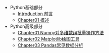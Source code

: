 <!-- [click to main page.](README.md) -->
* Python基础部分
    * [Introduction 前言](Python/README.md)
    * [Chapter01 概述](Python/01概述/1.1.概述.md)
* Python高级部分
    * [Chapter01 Numpy对多维数组批量操作方法](Datascience/Datascience_1numpy.md)
    * [Chapter02 Matplotlib绘图工具](Datascience/Datascience_2matplotlib.md)
    * [Chapter03 Pandas常见数据分析](Datascience/Datascience_pandas.md)
